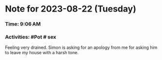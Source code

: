 # Note for 2023-08-22 (Tuesday)
### Time: 9:06 AM
### Activities: #Pot  # sex

Feeling very drained. Simon is asking for an apology from me for asking him to leave my house with a harsh tone.
